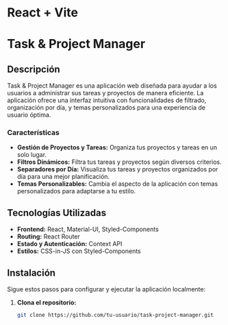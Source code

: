 # React + Vite

# Task & Project Manager

## Descripción

Task & Project Manager es una aplicación web diseñada para ayudar a los usuarios a administrar sus tareas y proyectos de manera eficiente. La aplicación ofrece una interfaz intuitiva con funcionalidades de filtrado, organización por día, y temas personalizados para una experiencia de usuario óptima.

### Características

- **Gestión de Proyectos y Tareas:** Organiza tus proyectos y tareas en un solo lugar.
- **Filtros Dinámicos:** Filtra tus tareas y proyectos según diversos criterios.
- **Separadores por Día:** Visualiza tus tareas y proyectos organizados por día para una mejor planificación.
- **Temas Personalizables:** Cambia el aspecto de la aplicación con temas personalizados para adaptarse a tu estilo.

## Tecnologías Utilizadas

- **Frontend:** React, Material-UI, Styled-Components
- **Routing:** React Router
- **Estado y Autenticación:** Context API
- **Estilos:** CSS-in-JS con Styled-Components

## Instalación

Sigue estos pasos para configurar y ejecutar la aplicación localmente:

1. **Clona el repositorio:**
   ```bash
   git clone https://github.com/tu-usuario/task-project-manager.git
   ```
